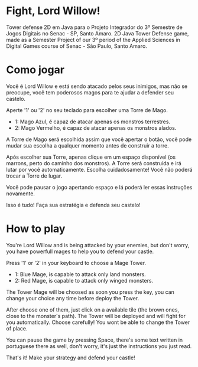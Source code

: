 # Fight, Lord Willow!
Tower defense 2D em Java para o Projeto Integrador do 3º Semestre de Jogos Digitais no Senac - SP, Santo Amaro.
2D Java Tower Defense game, made as a Semester Project of our 3º period of the Applied Sciences in Digital Games course of Senac - São Paulo, Santo Amaro. 

# Como jogar
Você é Lord Willow e está sendo atacado pelos seus inimigos, mas não se preocupe, você tem poderosos magos para te ajudar a defender seu castelo.

Aperte '1' ou '2' no seu teclado para escolher uma Torre de Mago.
  - 1: Mago Azul, é capaz de atacar apenas os monstros terrestres.
  - 2: Mago Vermelho, é capaz de atacar apenas os monstros alados.

  A Torre de Mago será escolhida assim que você apertar o botão, você pode mudar sua escolha a qualquer momento antes de construir a torre.
 
Após escolher sua Torre, apenas clique em um espaço disponível (os marrons, perto do caminho dos monstros). A Torre será construída e irá lutar por você automaticamente.
Escolha cuidadosamente! Você não poderá trocar a Torre de lugar.

Você pode pausar o jogo apertando espaço e lá poderá ler essas instruções novamente.

Isso é tudo! Faça sua estratégia e defenda seu castelo!

# How to play
You're Lord Willow and is being attacked by your enemies, but don't worry, you have powerfull mages to help you to defend your castle.

Press '1' or '2' in your keyboard to choose a Mage Tower.
  - 1: Blue Mage, is capable to attack only land monsters.
  - 2: Red Mage, is capable to attack only winged monsters.
  
  The Tower Mage will be choosed as soon you press the key, you can change your choice any time before deploy the Tower.
  
After choose one of them, just click on a available tile (the brown ones, close to the monster's path). The Tower will be deployed and will fight for you automatically.
Choose carefully! You wont be able to change the Tower of place.

You can pause the game by pressing Space, there's some text written in portuguese there as well, don't worry, it's just the instructions you just read.

That's it! Make your strategy and defend your castle!
